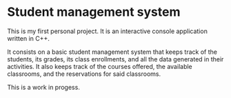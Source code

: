 # Student management system

This is my first personal project. It is an interactive console application written in C++. 

It consists on a basic student management system that keeps track of the students, its grades, its class enrollments, and all the data generated in their activities.
It also keeps track of the courses offered, the available classrooms, and the reservations for said classrooms.

This is a work in progess.
